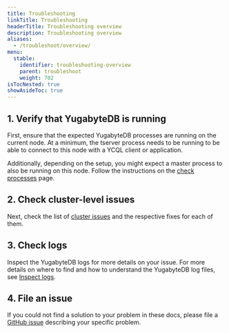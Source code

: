 ```yaml
---
title: Troubleshooting
linkTitle: Troubleshooting
headerTitle: Troubleshooting overview
description: Troubleshooting overview
aliases:
  - /troubleshoot/overview/
menu:
  stable:
    identifier: troubleshooting-overview
    parent: troubleshoot
    weight: 702
isTocNested: true
showAsideToc: true
---
```


## 1. Verify that YugabyteDB is running

First, ensure that the expected YugabyteDB processes are running on the current node.
At a minimum, the tserver process needs to be running to be able to connect to this node with a YCQL client or application.

Additionally, depending on the setup, you might expect a master process to also be running on this node.
Follow the instructions on the [check processes](../nodes/check-processes/) page.

## 2. Check cluster-level issues

Next, check the list of [cluster issues](../cluster) and the respective fixes for each of them.

## 3. Check logs

Inspect the YugabyteDB logs for more details on your issue. For more details on where to find and how to understand the YugabyteDB log files, see [Inspect logs](../nodes/check-logs).

## 4. File an issue

If you could not find a solution to your problem in these docs, please file a [GitHub issue](https://github.com/yugabyte/yugabyte-db/issues) describing your specific problem.

